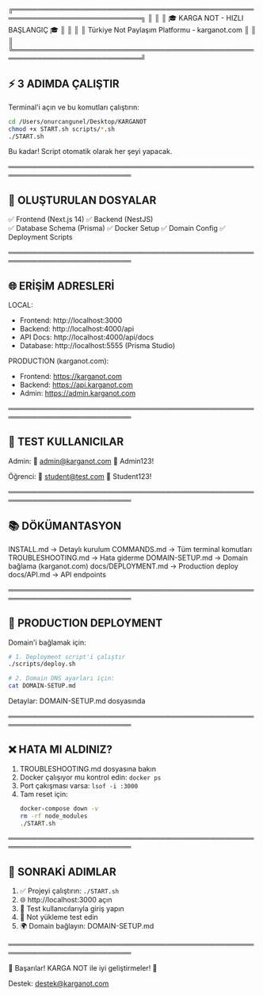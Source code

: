 ╔════════════════════════════════════════════════════════════════════════════╗
║                                                                            ║
║                 🎓 KARGA NOT - HIZLI BAŞLANGIÇ 🎓                         ║
║                                                                            ║
║          Türkiye Not Paylaşım Platformu - karganot.com                    ║
║                                                                            ║
╚════════════════════════════════════════════════════════════════════════════╝

## ⚡ 3 ADIMDA ÇALIŞTIR

Terminal'i açın ve bu komutları çalıştırın:

```bash
cd /Users/onurcangunel/Desktop/KARGANOT
chmod +x START.sh scripts/*.sh
./START.sh
```

Bu kadar! Script otomatik olarak her şeyi yapacak.

═══════════════════════════════════════════════════════════════════════════

## 📁 OLUŞTURULAN DOSYALAR

✅ Frontend (Next.js 14)
✅ Backend (NestJS)  
✅ Database Schema (Prisma)
✅ Docker Setup
✅ Domain Config
✅ Deployment Scripts

═══════════════════════════════════════════════════════════════════════════

## 🌐 ERİŞİM ADRESLERİ

LOCAL:
- Frontend: http://localhost:3000
- Backend: http://localhost:4000/api
- API Docs: http://localhost:4000/api/docs
- Database: http://localhost:5555 (Prisma Studio)

PRODUCTION (karganot.com):
- Frontend: https://karganot.com
- Backend: https://api.karganot.com
- Admin: https://admin.karganot.com

═══════════════════════════════════════════════════════════════════════════

## 👤 TEST KULLANICILAR

Admin:
  📧 admin@karganot.com
  🔑 Admin123!

Öğrenci:
  📧 student@test.com
  🔑 Student123!

═══════════════════════════════════════════════════════════════════════════

## 📚 DÖKÜMANTASYON

INSTALL.md          → Detaylı kurulum
COMMANDS.md         → Tüm terminal komutları
TROUBLESHOOTING.md  → Hata giderme
DOMAIN-SETUP.md     → Domain bağlama (karganot.com)
docs/DEPLOYMENT.md  → Production deploy
docs/API.md         → API endpoints

═══════════════════════════════════════════════════════════════════════════

## 🚀 PRODUCTION DEPLOYMENT

Domain'i bağlamak için:

```bash
# 1. Deployment script'i çalıştır
./scripts/deploy.sh

# 2. Domain DNS ayarları için:
cat DOMAIN-SETUP.md
```

Detaylar: DOMAIN-SETUP.md dosyasında

═══════════════════════════════════════════════════════════════════════════

## ❌ HATA MI ALDINIZ?

1. TROUBLESHOOTING.md dosyasına bakın
2. Docker çalışıyor mu kontrol edin: `docker ps`
3. Port çakışması varsa: `lsof -i :3000`
4. Tam reset için: 
   ```bash
   docker-compose down -v
   rm -rf node_modules
   ./START.sh
   ```

═══════════════════════════════════════════════════════════════════════════

## 🎯 SONRAKİ ADIMLAR

1. ✅ Projeyi çalıştırın: `./START.sh`
2. 🌐 http://localhost:3000 açın
3. 👤 Test kullanıcılarıyla giriş yapın
4. 📝 Not yükleme test edin
5. 🌍 Domain bağlayın: DOMAIN-SETUP.md

═══════════════════════════════════════════════════════════════════════════

🎉 Başarılar! KARGA NOT ile iyi geliştirmeler! 🚀

Destek: destek@karganot.com
